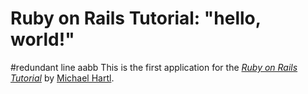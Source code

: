# Ruby on Rails Tutorial: "hello, world!"
#redundant line aabb
This is the first application for the
[*Ruby on Rails Tutorial*](http://www.railstutorial.org/)
by [Michael Hartl](http://www.michaelhartl.com/).
